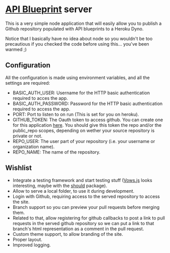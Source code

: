 # [API Blueprint](https://apiblueprint.org/) server

This is a very simple node application that will easily allow you to
publish a Github repository populated with API blueprints to a Heroku
Dyno.

Notice that I basically have no idea about node so you wouldn't be too precautious
if you checked the code before using this... you've been warmed ;)

## Configuration

All the configuration is made using environment variables, and all the
settings are required:

- BASIC_AUTH_USER: Username for the HTTP basic authentication required to
  acces the app.
- BASIC_AUTH_PASSWORD: Password for the HTTP basic authentication
  required to access the app.
- PORT: Port to listen to on run (This is set for you on heroku).
- GITHUB_TOKEN: The Oauth token to access github. You can create one for
  this application [here](https://github.com/settings/tokens/new). You
  should give this token the repo and/or the public_repo scopes,
  depending on wether your source repository is private or not.
- REPO_USER: The user part of your repository (i.e. your username or
  organization name).
- REPO_NAME: The name of the repository.

## Wishlist

- Integrate a testing framework and start testing stuff ([Vows.js](vowsjs.org)
  looks interesting, maybe with the [should](https://www.npmjs.com/package/should)
  package).
- Allow to serve a local folder, to use it during development.
- Login with Github, requiring access to the served repository to access
  the site.
- Branch support so you can preview your pull requests before merging
  them.
- Related to that, allow registering for github callbacks to post a link
  to pull requests in the served github repository so we can put a link
  to that branch's html representation as a comment in the pull request.
- Custom theme support, to allow branding of the site.
- Proper layout.
- Improved logging.
